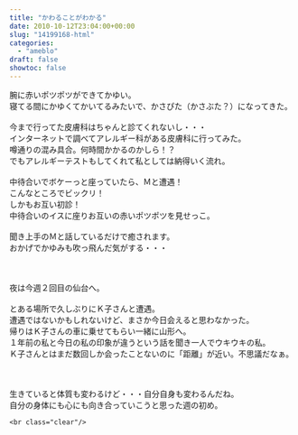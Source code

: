 ```yaml
---
title: "かわることがわかる"
date: 2010-10-12T23:04:00+00:00
slug: "14199168-html"
categories:
  - "ameblo"
draft: false
showtoc: false
---
```

腕に赤いポツポツができてかゆい。<br/>
寝てる間にかゆくてかいてるみたいで、かさぴた（かさぶた？）になってきた。<br/>
<br/>
今まで行ってた皮膚科はちゃんと診てくれないし・・・<br/>
インターネットで調べてアレルギー科がある皮膚科に行ってみた。<br/>
噂通りの混み具合。何時間かかるのかしら！？<br/>
でもアレルギーテストもしてくれて私としては納得いく流れ。<br/>
<br/>
中待合いでボケーっと座っていたら、Ｍと遭遇！<br/>
こんなところでビックリ！<br/>
しかもお互い初診！<br/>
中待合いのイスに座りお互いの赤いポツポツを見せっこ。<br/>
<br/>
聞き上手のＭと話しているだけで癒されます。<br/>
おかげでかゆみも吹っ飛んだ気がする・・・<br/>
<br/>
<br/>
<br/>
夜は今週２回目の仙台へ。<br/>
<br/>
とある場所で久しぶりにＫ子さんと遭遇。<br/>
遭遇ではないかもしれないけど、まさか今日会えると思わなかった。<br/>
帰りはＫ子さんの車に乗せてもらい一緒に山形へ。<br/>
１年前の私と今日の私の印象が違うという話を聞き一人でウキウキの私。<br/>
Ｋ子さんとはまだ数回しか会ったことないのに「距離」が近い。不思議だなぁ。<br/>
<br/>
<br/>
<br/>
生きていると体質も変わるけど・・・自分自身も変わるんだね。<br/>
自分の身体にも心にも向き合っていこうと思った週の初め。

    <br class="clear"/>